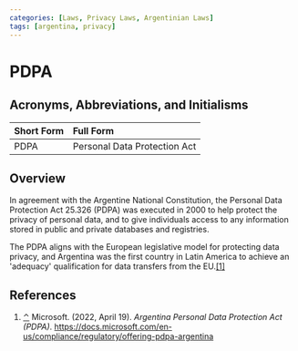 ```yaml
---
categories: [Laws, Privacy Laws, Argentinian Laws]
tags: [argentina, privacy]
---
```


# PDPA

## Acronyms, Abbreviations, and Initialisms

Short Form | Full Form
:--- | :---
PDPA | Personal Data Protection Act

## Overview

<span id="rev1"></span>In agreement with the Argentine National Constitution, the Personal Data Protection Act 25.326 (PDPA) was executed in 2000 to help protect the privacy of personal data, and to give individuals access to any information stored in public and private databases and registries.

The PDPA aligns with the European legislative model for protecting data privacy, and Argentina was the first country in Latin America to achieve an 'adequacy' qualification for data transfers from the EU.[[1]](#ref1)

## References

1. <span id="ref1"></span>[⌃](#rev1) Microsoft. (2022, April 19). *Argentina Personal Data Protection Act (PDPA)*. https://docs.microsoft.com/en-us/compliance/regulatory/offering-pdpa-argentina